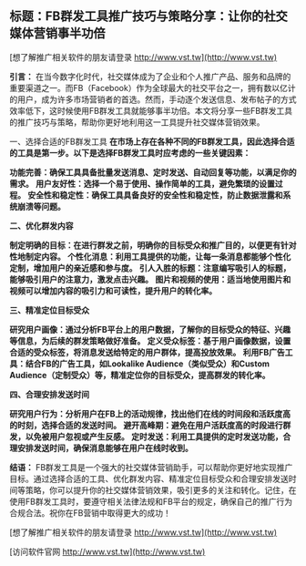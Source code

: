 ## **标题：FB群发工具推广技巧与策略分享：让你的社交媒体营销事半功倍**

[想了解推广相关软件的朋友请登录 http://www.vst.tw](http://www.vst.tw)

**引言：**
在当今数字化时代，社交媒体成为了企业和个人推广产品、服务和品牌的重要渠道之一。而FB（Facebook）作为全球最大的社交平台之一，拥有数以亿计的用户，成为许多市场营销者的首选。然而，手动逐个发送信息、发布帖子的方式效率低下，这时候使用FB群发工具就能够事半功倍。本文将分享一些FB群发工具的推广技巧与策略，帮助你更好地利用这一工具提升社交媒体营销效果。

一、选择合适的FB群发工具
**在市场上存在各种不同的FB群发工具，因此选择合适的工具是第一步。以下是选择FB群发工具时应考虑的一些关键因素：**

**功能完善：确保工具具备批量发送消息、定时发送、自动回复等功能，以满足你的需求。**
**用户友好性：选择一个易于使用、操作简单的工具，避免繁琐的设置过程。**
**安全性和稳定性：确保工具具备良好的安全性和稳定性，防止数据泄露和系统崩溃等问题。**

**二、优化群发内容**

**制定明确的目标：在进行群发之前，明确你的目标受众和推广目的，以便更有针对性地制定内容。**
**个性化消息：利用工具提供的功能，让每一条消息都能够个性化定制，增加用户的亲近感和参与度。**
**引人入胜的标题：注意编写吸引人的标题，能够吸引用户的注意力，激发点击兴趣。**
**图片和视频的使用：适当地使用图片和视频可以增加内容的吸引力和可读性，提升用户的转化率。**

**三、精准定位目标受众**

**研究用户画像：通过分析FB平台上的用户数据，了解你的目标受众的特征、兴趣等信息，为后续的群发策略做好准备。**
**定义受众标签：基于用户画像数据，设置合适的受众标签，将消息发送给特定的用户群体，提高投放效果。**
**利用FB广告工具：结合FB的广告工具，如Lookalike Audience（类似受众）和Custom Audience（定制受众）等，精准定位你的目标受众，提高群发的转化率。**

**四、合理安排发送时间**

**研究用户行为：分析用户在FB上的活动规律，找出他们在线的时间段和活跃度高的时刻，选择合适的发送时间。**
**避开高峰期：避免在用户活跃度高的时段进行群发，以免被用户忽视或产生反感。**
**定时发送：利用工具提供的定时发送功能，合理安排发送时间，确保消息能够在用户在线时收到。**

**结语：**
FB群发工具是一个强大的社交媒体营销助手，可以帮助你更好地实现推广目标。通过选择合适的工具、优化群发内容、精准定位目标受众和合理安排发送时间等策略，你可以提升你的社交媒体营销效果，吸引更多的关注和转化。记住，在使用FB群发工具时，要遵守相关法律法规和FB平台的规定，确保自己的推广行为合规合法。祝你在FB营销中取得更大的成功！

[想了解推广相关软件的朋友请登录 http://www.vst.tw](http://www.vst.tw)


[访问软件官网 http://www.vst.tw](http://www.vst.tw)
